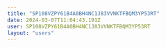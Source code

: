```yaml
---
title: "SP108VZPY61B4A0BH4NC1J83VVNKTFBQM3YP53RT"
date: 2024-03-07T11:04:43.191Z
user: SP108VZPY61B4A0BH4NC1J83VVNKTFBQM3YP53RT
layout: "users"
---
```

    